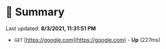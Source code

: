 # 📖 Summary
Last updated: **8/3/2021, 11:31:51 PM**

- `GET` [https://google.com](https://google.com) - **Up** (227ms)
